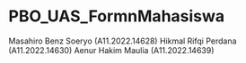 # PBO_UAS_FormnMahasiswa
Masahiro Benz Soeryo (A11.2022.14628)
Hikmal Rifqi Perdana (A11.2022.14630)
Aenur Hakim Maulia (A11.2022.14639)
